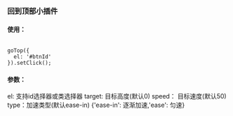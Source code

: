 ### 回到顶部小插件

#### 使用：
```

goTop({
  el: '#btnId'
}).setClick();

```

#### 参数：

el: 支持id选择器或类选择器
target: 目标高度(默认0)
speed： 目标速度(默认50)
type：加速类型(默认ease-in) {'ease-in': 逐渐加速,'ease': 匀速}

